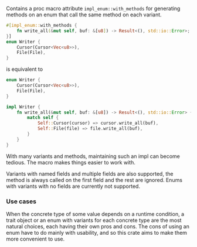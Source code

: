 Contains a proc macro attribute `impl_enum::with_methods` for generating methods on an enum that call the same method on each variant.

```rust
#[impl_enum::with_methods {
    fn write_all(&mut self, buf: &[u8]) -> Result<(), std::io::Error>;
}]
enum Writer {
    Cursor(Cursor<Vec<u8>>),
    File(File),
}
```

is equivalent to

```rust
enum Writer {
    Cursor(Cursor<Vec<u8>>),
    File(File),
}

impl Writer {
    fn write_all(&mut self, buf: &[u8]) -> Result<(), std::io::Error> {
        match self {
            Self::Cursor(cursor) => cursor.write_all(buf),
            Self::File(file) => file.write_all(buf),
        }
    }
}
```

With many variants and methods, maintaining such an impl can become tedious. The macro makes things easier to work with.

Variants with named fields and multiple fields are also supported, the method is always called on the first field and the rest are ignored. Enums with variants with no fields are currently not supported.

### Use cases

When the concrete type of some value depends on a runtime condition, a trait object or an enum with variants for each concrete type are the most natural choices, each having their own pros and cons. The cons of using an enum have to do mainly with usability, and so this crate aims to make them more convenient to use.
